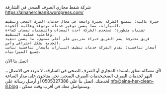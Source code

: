 شركة شفط مجاري الصرف الصحي في الشارقة 
https://alnaherclean8.wordpress.com/

    خبرة عالية: تتمتع الشركة بخبرة واسعة في مجال خدمات الصرف الصحي وتنظيف البيارات، مما يضمن توفير خدمات موثوقة وعالية الجودة.
    تقنيات متطورة: تستخدم الشركة أحدث المعدات والتقنيات لضمان كفاءة وفاعلية عملية التنظيف.
    فريق محترف: يضم الفريق خبراء مدربين على أعلى مستوى، ما يضمن تنفيذ الخدمة بشكل احترافي وآمن.
    أسعار تنافسية: تقدم الشركة خدمات تنظيف البيارات بأسعار تنافسية تناسب جميع الميزانيات.

اتصل بنا الآن

لأي مشكلة تتعلق بانسداد المجاري أو الصرف الصحي في الشارقة، لا تتردد في الاتصال بـ النهر لخدمات الصرف الصحيخدمات الصرف الصحي. نحن متاحون على مدار الساعة لخدمتك. اتصل بنا على 0505327386 أو أرسل رسالة على nfo@alna-her-clean-8.blog ، وسنتواصل معك في أقرب وقت ممكن.
